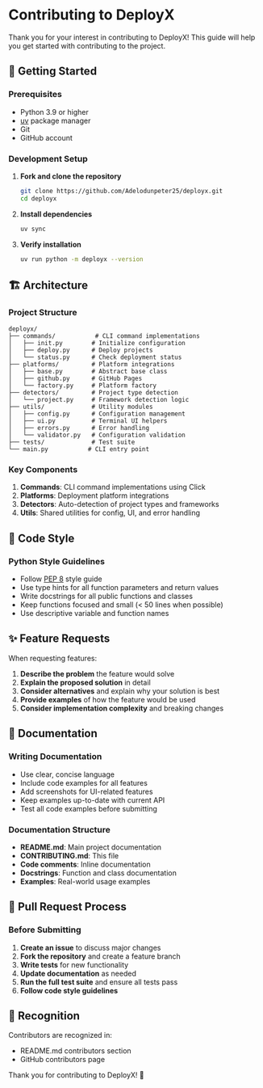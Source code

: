 # Contributing to DeployX

Thank you for your interest in contributing to DeployX! This guide will help you get started with contributing to the project.

## 🚀 Getting Started

### Prerequisites

- Python 3.9 or higher
- [uv](https://github.com/astral-sh/uv) package manager
- Git
- GitHub account

### Development Setup

1. **Fork and clone the repository**
   ```bash
   git clone https://github.com/Adelodunpeter25/deployx.git
   cd deployx
   ```

2. **Install dependencies**
   ```bash
   uv sync
   ```

3. **Verify installation**
   ```bash
   uv run python -m deployx --version
   ```
## 🏗️ Architecture

### Project Structure

```
deployx/
├── commands/           # CLI command implementations
│   ├── init.py        # Initialize configuration
│   ├── deploy.py      # Deploy projects
│   └── status.py      # Check deployment status
├── platforms/         # Platform integrations
│   ├── base.py        # Abstract base class
│   ├── github.py      # GitHub Pages
│   └── factory.py     # Platform factory
├── detectors/         # Project type detection
│   └── project.py     # Framework detection logic
├── utils/             # Utility modules
│   ├── config.py      # Configuration management
│   ├── ui.py          # Terminal UI helpers
│   ├── errors.py      # Error handling
│   └── validator.py   # Configuration validation
├── tests/             # Test suite
└── main.py           # CLI entry point
```

### Key Components

1. **Commands**: CLI command implementations using Click
2. **Platforms**: Deployment platform integrations
3. **Detectors**: Auto-detection of project types and frameworks
4. **Utils**: Shared utilities for config, UI, and error handling

## 🎨 Code Style

### Python Style Guidelines

- Follow [PEP 8](https://pep8.org/) style guide
- Use type hints for all function parameters and return values
- Write docstrings for all public functions and classes
- Keep functions focused and small (< 50 lines when possible)
- Use descriptive variable and function names

## ✨ Feature Requests

When requesting features:

1. **Describe the problem** the feature would solve
2. **Explain the proposed solution** in detail
3. **Consider alternatives** and explain why your solution is best
4. **Provide examples** of how the feature would be used
5. **Consider implementation complexity** and breaking changes

## 📝 Documentation

### Writing Documentation

- Use clear, concise language
- Include code examples for all features
- Add screenshots for UI-related features
- Keep examples up-to-date with current API
- Test all code examples before submitting

### Documentation Structure

- **README.md**: Main project documentation
- **CONTRIBUTING.md**: This file
- **Code comments**: Inline documentation
- **Docstrings**: Function and class documentation
- **Examples**: Real-world usage examples

## 🔄 Pull Request Process

### Before Submitting

1. **Create an issue** to discuss major changes
2. **Fork the repository** and create a feature branch
3. **Write tests** for new functionality
4. **Update documentation** as needed
5. **Run the full test suite** and ensure all tests pass
6. **Follow code style guidelines**

## 🙏 Recognition

Contributors are recognized in:
- README.md contributors section
- GitHub contributors page

Thank you for contributing to DeployX! 🚀